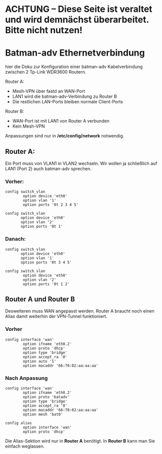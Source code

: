 # ACHTUNG – Diese Seite ist veraltet und wird demnächst überarbeitet. Bitte nicht nutzen!

# Batman-adv Ethernetverbindung

hier die Doku zur Konfiguration einer batman-adv Kabelverbindung
zwischen 2 Tp-Link WDR3600 Routern.

Router A:
 * Mesh-VPN über fastd an WAN-Port
 * LAN1 wird die batman-adv-Verbindung zu Router B
 * Die restlichen LAN-Ports bleiben normale Client-Ports

Router B:
 * WAN-Port ist mit LAN1 von Router A verbunden
 * Kein Mesh-VPN

Anpassungen sind nur in **/etc/config/network** notwendig.


## Router A: 
Ein Port muss von VLAN1 in VLAN2 wechseln.
Wir wollen ja schließlich auf LAN1 (Port 2) auch batman-adv sprechen. 
### Vorher:
    config switch_vlan  
            option device 'eth0'  
            option vlan '1'  
            option ports '0t 2 3 4 5'  
       
    config switch_vlan  
           option device 'eth0'  
           option vlan '2'  
           option ports '0t 1'  


### Danach:
    config switch_vlan  
           option device 'eth0'  
           option vlan '1'  
           option ports '0t 3 4 5'  
      
    config switch_vlan  
            option device 'eth0'  
            option vlan '2'  
            option ports '0t 1 2'  


## Router A und Router B
Desweiteren muss WAN angepasst werden. Router A braucht noch einen Alias damit weiterhin der VPN-Tunnel funktioniert.

### Vorher
    config interface 'wan'  
            option ifname 'eth0.2'  
            option proto 'dhcp'  
            option type 'bridge'  
            option accept_ra '0'  
            option auto '1'  
            option macaddr '66:70:02:aa:aa:aa'  

### Nach Anpassung
    config interface 'wan'   
            option ifname 'eth0.2'  
            option proto 'batadv'  
            option type 'bridge'  
            option accept_ra '0'  
            option macaddr '66:70:02:aa:aa:aa'  
            option mesh 'bat0'  
       
    config alias  
            option interface 'wan'  
            option proto 'dhcp'  

Die Alias-Sektion wird nur in **Router A** benötigt. In **Router B** kann man Sie einfach weglassen.
